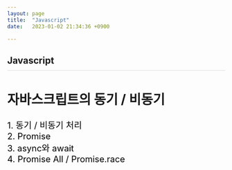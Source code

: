 ```yaml
---
layout: page
title:  "Javascript"
date:   2023-01-02 21:34:36 +0900

---
```



<h2 style="border-bottom:1px solid #dcdcdc; padding-bottom:10px;">Javascript</h2>

<div style='font-size:20px'>
    <h2>자바스크립트의 동기 / 비동기</h2>
    <a href="/javascript/2023/01/08/javascript-01.html">1. 동기 / 비동기 처리</a><br />
    <a href="/javascript/2023/01/15/javascript-02.html">2. Promise</a><br />
    <a href="/javascript/2023/01/22/javascript-03.html">3. async와 await</a><br />
    <a href="/javascript/2023/01/28/javascript-04.html">4. Promise All / Promise.race</a><br />
</div>

[//]: # (<div style='font-size:20px'>)

[//]: # (    <h2>자바스크립트 문법</h2>)

[//]: # (    <a href="/javascript/2023/01/08/javascript-01.html">1. 비구조화 할당&#40;구조 분해&#41;</a><br />)

[//]: # (    <a href="/javascript/2023/01/15/javascript-02.html">2. Spread / rest</a><br />)

[//]: # (</div>)


<style>
div {
}
a {
    color: #000 !important;
    text-decoration: none;
}
</style>